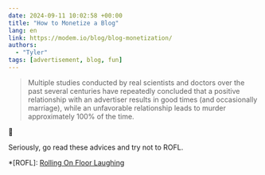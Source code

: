 ```yaml
---
date: 2024-09-11 10:02:58 +00:00
title: "How to Monetize a Blog"
lang: en
link: https://modem.io/blog/blog-monetization/
authors:
  - "Tyler"
tags: [advertisement, blog, fun]
---
```


> Multiple studies conducted by real scientists and doctors over the past several centuries have repeatedly concluded that a positive relationship with an advertiser results in good times (and occasionally marriage), while an unfavorable relationship leads to murder approximately 100% of the time.

🤣

Seriously, go read these advices and try not to ROFL.

*[ROFL]: [Rolling On Floor Laughing](https://www.urbandictionary.com/define.php?term=ROFL)
